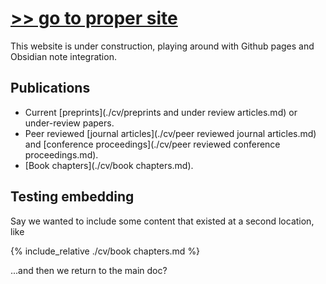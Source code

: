 # [>> go to proper site](https://www.katestorrs.com)
 This website is under construction, playing around with Github pages and Obsidian note integration.

## Publications
 - Current [preprints](./cv/preprints and under review articles.md) or under-review papers.
 - Peer reviewed [journal articles](./cv/peer reviewed journal articles.md) and [conference proceedings](./cv/peer reviewed conference proceedings.md).
 - [Book chapters](./cv/book chapters.md).

## Testing embedding
Say we wanted to include some content that existed at a second location, like

{% include_relative ./cv/book chapters.md %}

...and then we return to the main doc?
